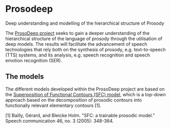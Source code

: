 # Prosodeep
Deep understanding and modelling of the hierarchical structure of Prosody

The [ProsoDeep project](docs/ProsoDeep.md) seeks to gain a deeper understanding of the hierarchical structure of the language of prosody through the utilisation of deep models.
The results will facilitate the advancement of speech technologies that rely both on the synthesis of prosody, e.g. text-to-speech (TTS) systems, and its analysis, e.g. speech recognition and speech emotion recognition (SER).

## The models

The different models developed within the ProsoDeep project are based on the [Superposition of Functional Contours (SFC) model](SFC.md), which is a top-down approach based on the decomposition of prosodic contours into functionally relevant elementary contours [1].


[1] Bailly, Gérard, and Bleicke Holm. "SFC: a trainable prosodic model." Speech communication 46, no. 3 (2005): 348-364.
